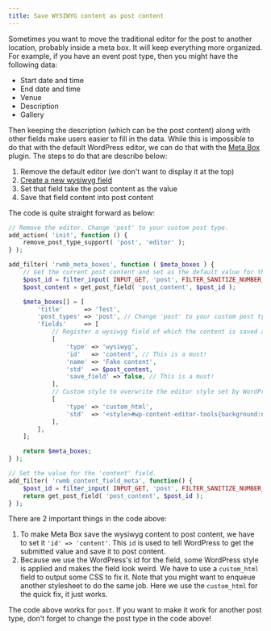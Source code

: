 ```yaml
---
title: Save WYSIWYG content as post content
---
```


Sometimes you want to move the traditional editor for the post to another location, probably inside a meta box. It will keep everything more organized. For example, if you have an event post type, then you might have the following data:

- Start date and time
- End date and time
- Venue
- Description
- Gallery

Then keeping the description (which can be the post content) along with other fields make users easier to fill in the data. While this is impossible to do that with the default WordPress editor, we can do that with the [Meta Box](https://metabox.io) plugin. The steps to do that are describe below:

1. Remove the default editor (we don't want to display it at the top)
1. [Create a new wysiwyg field](/fields/wysiwyg/)
1. Set that field take the post content as the value
1. Save that field content into post content

The code is quite straight forward as below:

```php
// Remove the editor. Change 'post' to your custom post type.
add_action( 'init', function () {
    remove_post_type_support( 'post', 'editor' );
} );

add_filter( 'rwmb_meta_boxes', function ( $meta_boxes ) {
    // Get the current post content and set as the default value for the wysiwyg field.
    $post_id = filter_input( INPUT_GET, 'post', FILTER_SANITIZE_NUMBER_INT );
    $post_content = get_post_field( 'post_content', $post_id );

    $meta_boxes[] = [
        'title'      => 'Test',
        'post_types' => 'post', // Change 'post' to your custom post type.
        'fields'     => [
            // Register a wysiwyg field of which the content is saved as post content.
            [
                'type' => 'wysiwyg',
                'id'   => 'content', // This is a must!
                'name' => 'Fake content',
                'std'  => $post_content,
                'save_field' => false, // This is a must!
            ],
            // Custom style to overwrite the editor style set by WordPress.
            [
                'type' => 'custom_html',
                'std'  => '<style>#wp-content-editor-tools{background:none;padding-top:0;}</style>',
            ],
        ],
    ];

    return $meta_boxes;
} );

// Set the value for the 'content' field.
add_filter( 'rwmb_content_field_meta', function() {
    $post_id = filter_input( INPUT_GET, 'post', FILTER_SANITIZE_NUMBER_INT );
    return get_post_field( 'post_content', $post_id );
} );
```

There are 2 important things in the code above:

1. To make Meta Box save the wysiwyg content to post content, we have to set it `'id' => 'content'`. This `id` is used to tell WordPress to get the submitted value and save it to post content.
1. Because we use the WordPress's id for the field, some WordPress style is applied and makes the field look weird. We have to use a `custom_html` field to output some CSS to fix it. Note that you might want to enqueue another stylesheet to do the same job. Here we use the `custom_html` for the quick fix, it just works.

The code above works for `post`. If you want to make it work for another post type, don't forget to change the post type in the code above!

